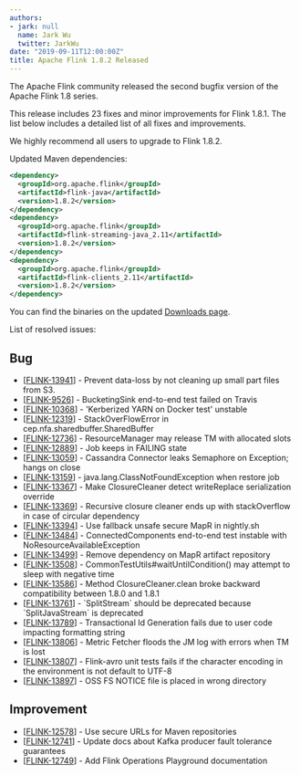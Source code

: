 ```yaml
---
authors:
- jark: null
  name: Jark Wu
  twitter: JarkWu
date: "2019-09-11T12:00:00Z"
title: Apache Flink 1.8.2 Released
---
```


The Apache Flink community released the second bugfix version of the Apache Flink 1.8 series.

This release includes 23 fixes and minor improvements for Flink 1.8.1. The list below includes a detailed list of all fixes and improvements.

We highly recommend all users to upgrade to Flink 1.8.2.

Updated Maven dependencies:

```xml
<dependency>
  <groupId>org.apache.flink</groupId>
  <artifactId>flink-java</artifactId>
  <version>1.8.2</version>
</dependency>
<dependency>
  <groupId>org.apache.flink</groupId>
  <artifactId>flink-streaming-java_2.11</artifactId>
  <version>1.8.2</version>
</dependency>
<dependency>
  <groupId>org.apache.flink</groupId>
  <artifactId>flink-clients_2.11</artifactId>
  <version>1.8.2</version>
</dependency>
```

You can find the binaries on the updated [Downloads page](/downloads.html).

List of resolved issues:

<h2>        Bug
</h2>
<ul>
<li>[<a href='https://issues.apache.org/jira/browse/FLINK-13941'>FLINK-13941</a>] -         Prevent data-loss by not cleaning up small part files from S3.
</li>
<li>[<a href='https://issues.apache.org/jira/browse/FLINK-9526'>FLINK-9526</a>] -         BucketingSink end-to-end test failed on Travis
</li>
<li>[<a href='https://issues.apache.org/jira/browse/FLINK-10368'>FLINK-10368</a>] -         &#39;Kerberized YARN on Docker test&#39; unstable
</li>
<li>[<a href='https://issues.apache.org/jira/browse/FLINK-12319'>FLINK-12319</a>] -         StackOverFlowError in cep.nfa.sharedbuffer.SharedBuffer
</li>
<li>[<a href='https://issues.apache.org/jira/browse/FLINK-12736'>FLINK-12736</a>] -         ResourceManager may release TM with allocated slots
</li>
<li>[<a href='https://issues.apache.org/jira/browse/FLINK-12889'>FLINK-12889</a>] -         Job keeps in FAILING state
</li>
<li>[<a href='https://issues.apache.org/jira/browse/FLINK-13059'>FLINK-13059</a>] -         Cassandra Connector leaks Semaphore on Exception; hangs on close
</li>
<li>[<a href='https://issues.apache.org/jira/browse/FLINK-13159'>FLINK-13159</a>] -         java.lang.ClassNotFoundException when restore job
</li>
<li>[<a href='https://issues.apache.org/jira/browse/FLINK-13367'>FLINK-13367</a>] -         Make ClosureCleaner detect writeReplace serialization override
</li>
<li>[<a href='https://issues.apache.org/jira/browse/FLINK-13369'>FLINK-13369</a>] -         Recursive closure cleaner ends up with stackOverflow in case of circular dependency
</li>
<li>[<a href='https://issues.apache.org/jira/browse/FLINK-13394'>FLINK-13394</a>] -         Use fallback unsafe secure MapR in nightly.sh
</li>
<li>[<a href='https://issues.apache.org/jira/browse/FLINK-13484'>FLINK-13484</a>] -         ConnectedComponents end-to-end test instable with NoResourceAvailableException
</li>
<li>[<a href='https://issues.apache.org/jira/browse/FLINK-13499'>FLINK-13499</a>] -         Remove dependency on MapR artifact repository
</li>
<li>[<a href='https://issues.apache.org/jira/browse/FLINK-13508'>FLINK-13508</a>] -         CommonTestUtils#waitUntilCondition() may attempt to sleep with negative time
</li>
<li>[<a href='https://issues.apache.org/jira/browse/FLINK-13586'>FLINK-13586</a>] -         Method ClosureCleaner.clean broke backward compatibility between 1.8.0 and 1.8.1
</li>
<li>[<a href='https://issues.apache.org/jira/browse/FLINK-13761'>FLINK-13761</a>] -         `SplitStream` should be deprecated because `SplitJavaStream` is deprecated
</li>
<li>[<a href='https://issues.apache.org/jira/browse/FLINK-13789'>FLINK-13789</a>] -         Transactional Id Generation fails due to user code impacting formatting string
</li>
<li>[<a href='https://issues.apache.org/jira/browse/FLINK-13806'>FLINK-13806</a>] -         Metric Fetcher floods the JM log with errors when TM is lost
</li>
<li>[<a href='https://issues.apache.org/jira/browse/FLINK-13807'>FLINK-13807</a>] -         Flink-avro unit tests fails if the character encoding in the environment is not default to UTF-8
</li>
<li>[<a href='https://issues.apache.org/jira/browse/FLINK-13897'>FLINK-13897</a>] -         OSS FS NOTICE file is placed in wrong directory
</li>
</ul>

<h2>        Improvement
</h2>
<ul>
<li>[<a href='https://issues.apache.org/jira/browse/FLINK-12578'>FLINK-12578</a>] -         Use secure URLs for Maven repositories
</li>
<li>[<a href='https://issues.apache.org/jira/browse/FLINK-12741'>FLINK-12741</a>] -         Update docs about Kafka producer fault tolerance guarantees
</li>
<li>[<a href='https://issues.apache.org/jira/browse/FLINK-12749'>FLINK-12749</a>] -         Add Flink Operations Playground documentation
</li>
</ul>
